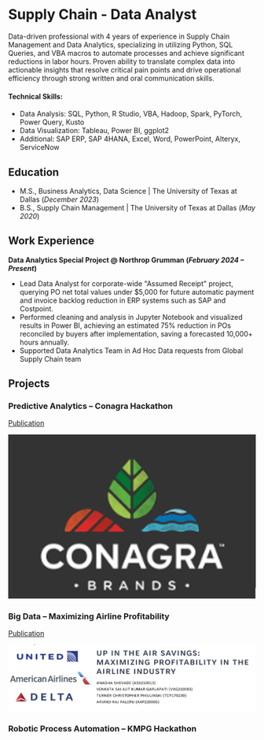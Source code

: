 

# Supply Chain - Data Analyst 

Data-driven professional with 4 years of experience in Supply Chain Management and Data Analytics, specializing in utilizing Python, SQL Queries, and VBA macros to automate processes and achieve significant reductions in labor hours. Proven ability to translate complex data into actionable insights that resolve critical pain points and drive operational efficiency through strong written and oral communication skills. 

#### Technical Skills:
 - Data Analysis: SQL, Python, R Studio, VBA, Hadoop, Spark, PyTorch, Power Query, Kusto
 - Data Visualization: Tableau, Power BI, ggplot2
 - Additional: SAP ERP, SAP 4HANA, Excel, Word, PowerPoint, Alteryx, ServiceNow


## Education						       		
- M.S., Business Analytics, Data Science	| The University of Texas at Dallas (_December 2023_)	 			        	
- B.S., Supply Chain Management | The University of Texas at Dallas (_May 2020_)

## Work Experience
**Data Analytics Special Project @ Northrop Grumman (_February 2024 – Present_)**
-	Lead Data Analyst for corporate-wide "Assumed Receipt" project, querying PO net total values under $5,000 for future automatic payment and invoice backlog reduction in ERP systems such as SAP and Costpoint.
-	Performed cleaning and analysis in Jupyter Notebook and visualized results in Power BI, achieving an estimated 75% reduction in POs reconciled by buyers after implementation, saving a forecasted 10,000+ hours annually.
-	Supported Data Analytics Team in Ad Hoc Data requests from Global Supply Chain team

## Projects
### Predictive Analytics – Conagra Hackathon 
[Publication]()

![Conagara](/assests/Predic.png)


### Big Data – Maximizing Airline Profitability 
[Publication]()

![Big Data](/assests/Big_Data.png)


### Robotic Process Automation – KMPG Hackathon 
